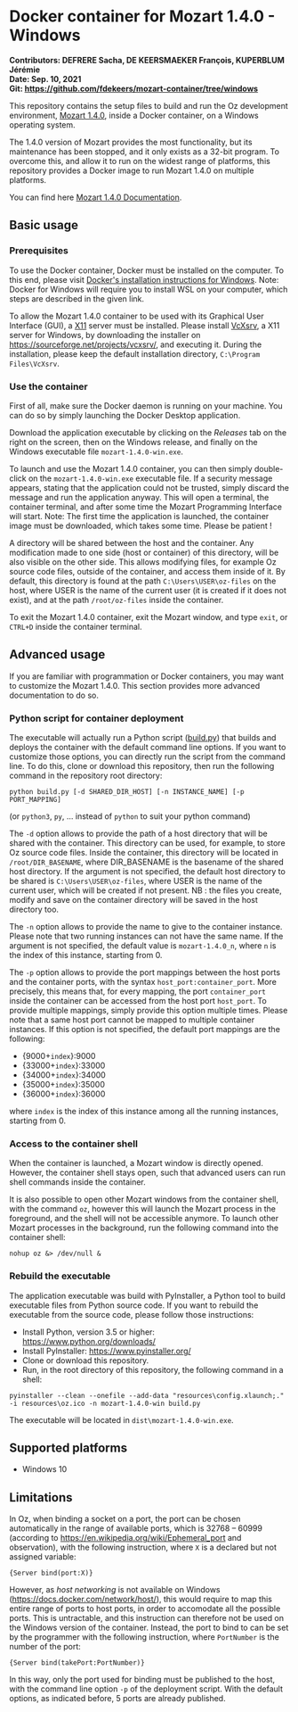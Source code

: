 # Docker container for Mozart 1.4.0 - Windows

**Contributors: DEFRERE Sacha, DE KEERSMAEKER François, KUPERBLUM Jérémie** \
**Date: Sep. 10, 2021** \
**Git: https://github.com/fdekeers/mozart-container/tree/windows**

This repository contains the setup files to build and run
the Oz development environment, [Mozart 1.4.0](http://mozart2.org/mozart-v1/),
inside a Docker container, on a Windows operating system.

The 1.4.0 version of Mozart provides the most functionality,
but its maintenance has been stopped,
and it only exists as a 32-bit program.
To overcome this, and allow it to run on the widest range of platforms,
this repository provides a Docker image to run Mozart 1.4.0 on multiple platforms.

You can find here [Mozart 1.4.0 Documentation](http://mozart2.org/mozart-v1/doc-1.4.0/).


## Basic usage

### Prerequisites

To use the Docker container, Docker must be installed on the computer.
To this end, please visit [Docker's installation instructions for Windows](https://docs.docker.com/desktop/windows/install/). Note: Docker for Windows will require you to install WSL on your computer, which steps are described in the given link.

To allow the Mozart 1.4.0 container to be used with its Graphical User Interface (GUI),
a [X11](https://en.wikipedia.org/wiki/X_Window_System) server must be installed.
Please install [VcXsrv](https://sourceforge.net/projects/vcxsrv/),
a X11 server for Windows, by downloading the installer on
https://sourceforge.net/projects/vcxsrv/, and executing it.
During the installation, please keep the default installation directory,
`C:\Program Files\VcXsrv`.


### Use the container

First of all, make sure the Docker daemon is running on your machine.
You can do so by simply launching the Docker Desktop application.

Download the application executable by clicking on the *Releases* tab on the
right on the screen, then on the Windows release, and finally on the Windows
executable file `mozart-1.4.0-win.exe`.

To launch and use the Mozart 1.4.0 container, you can then simply double-click on the
`mozart-1.4.0-win.exe` executable file.
If a security message appears, stating that the application could not be trusted,
simply discard the message and run the application anyway.
This will open a terminal, the container terminal,
and after some time the Mozart Programming Interface will start.
Note: The first time the application is launched, the container image must be
downloaded, which takes some time. Please be patient !

A directory will be shared between the host and the container.
Any modification made to one side (host or container) of this directory,
will be also visible on the other side.
This allows modifying files, for example Oz source code files,
outside of the container, and access them inside of it.
By default, this directory is found at the path `C:\Users\USER\oz-files`
on the host, where USER is the name of the current user (it is created if it does not exist), and at the path `/root/oz-files` inside the container.

To exit the Mozart 1.4.0 container, exit the Mozart window, and type
`exit`, or `CTRL+D` inside the container terminal.


## Advanced usage

If you are familiar with programmation or Docker containers, you may want
to customize the Mozart 1.4.0.
This section provides more advanced documentation to do so.

### Python script for container deployment

The executable
will actually run a Python script ([build.py](build.py))
that builds and deploys the container with the default command line options.
If you want to customize those options, you can directly run the script from the
command line.
To do this, clone or download this repository,
then run the following command in the repository root directory:
```shell
python build.py [-d SHARED_DIR_HOST] [-n INSTANCE_NAME] [-p PORT_MAPPING]
```
(or `python3`, `py`, ... instead of `python` to suit your python command)

The `-d` option allows to provide the path of a host directory
that will be shared with the container.
This directory can be used, for example, to store Oz source code files.
Inside the container, this directory will be located in `/root/DIR_BASENAME`,
where DIR_BASENAME is the basename of the shared host directory.
If the argument is not specified, the default host directory to be shared is
`C:\Users\USER\oz-files`, where USER is the name of the current user,
which will be created if not present.
NB : the files you create, modify and save on the container directory will be saved in the host directory too.

The `-n` option allows to provide the name to give to the container instance.
Please note that two running instances can not have the same name.
If the argument is not specified, the default value is `mozart-1.4.0_n`,
where `n` is the index of this instance, starting from 0.

The `-p` option allows to provide the port mappings between the host ports
and the container ports, with the syntax `host_port:container_port`.
More precisely, this means that, for every mapping,
the port `container_port` inside the container can be accessed from
the host port `host_port`.
To provide multiple mappings, simply provide this option multiple times.
Please note that a same host port cannot be mapped to multiple container instances.
If this option is not specified, the default port mappings are
the following:
- {9000+`index`}:9000
- {33000+`index`}:33000
- {34000+`index`}:34000
- {35000+`index`}:35000
- {36000+`index`}:36000

where `index` is the index of this instance among all the running instances,
starting from 0.


### Access to the container shell

When the container is launched, a Mozart window is directly opened.
However, the container shell stays open, such that advanced users can
run shell commands inside the container.

It is also possible to open other Mozart windows from the container shell,
with the command `oz`, however this will launch the Mozart process in the foreground,
and the shell will not be accessible anymore.
To launch other Mozart processes in the background, run the following command
into the container shell:
```console
nohup oz &> /dev/null &
```

### Rebuild the executable

The application executable was build with PyInstaller, a Python tool to build
executable files from Python source code.
If you want to rebuild the executable from the source code, please follow those
instructions:
- Install Python, version 3.5 or higher: https://www.python.org/downloads/
- Install PyInstaller: https://www.pyinstaller.org/
- Clone or download this repository.
- Run, in the root directory of this repository, the following command in a shell:
```shell
pyinstaller --clean --onefile --add-data "resources\config.xlaunch;." -i resources\oz.ico -n mozart-1.4.0-win build.py
```

The executable will be located in `dist\mozart-1.4.0-win.exe`.


## Supported platforms

- Windows 10

## Limitations

In Oz, when binding a socket on a port, the port can be chosen automatically in the range of available ports,
which is 32768 – 60999 (according to https://en.wikipedia.org/wiki/Ephemeral_port
and observation), with the following instruction, where `X` is a declared but not assigned variable:
```oz
{Server bind(port:X)}
```

However, as *host networking* is not available on Windows
(https://docs.docker.com/network/host/), this would require to map this entire
range of ports to host ports, in order to accomodate all the possible ports.
This is untractable, and this instruction can therefore not be used on the
Windows version of the container.
Instead, the port to bind to can be set by the programmer with the following
instruction, where `PortNumber` is the number of the port:
```oz
{Server bind(takePort:PortNumber)}
```

In this way, only the port used for binding must be published to the host,
with the command line option `-p` of the deployment script.
With the default options, as indicated before, 5 ports are already published.

